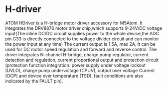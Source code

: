 # H-driver
ATOM HDriver is a H-bridge motor driver accessory for M5Atom. It integrates the DRV8876 motor driver chip,which supports 9-24V/DC voltage input(The inline DC/DC circuit supplies power to the whole device,the ADC pin G33 is directly connected to the voltage divider circuit and can monitor the power input at any time) The current output is 1.5A, max 2A, It can be used for DC motor speed regulation and forward and reverse control. The driver integrates N-channel H-bridge, charge pump regulator, current detection and regulation, current proportional output and protection circuit (protection function integration: power supply under voltage lockout (UVLO), charge pump undervoltage (CPUV), output over voltage Current (OCP) and device over temperature (TSD), fault conditions are also indicated by the FAULT pin).
